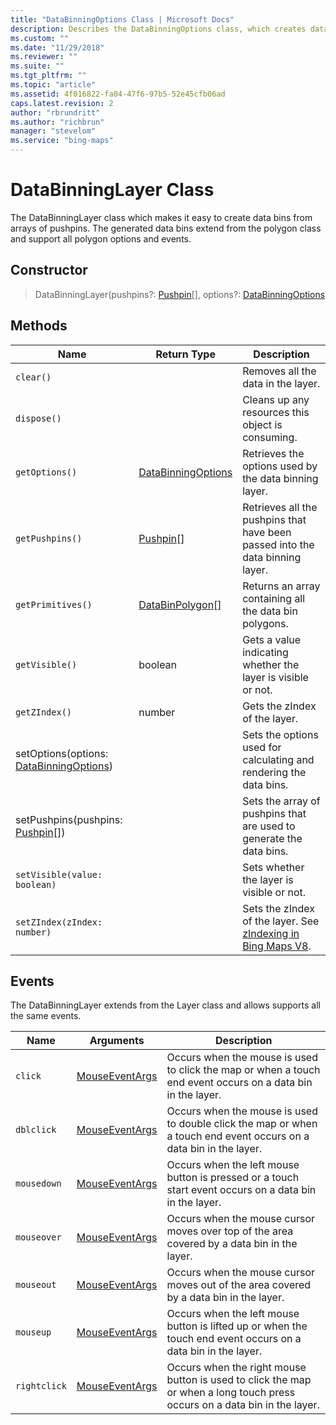 ```yaml
---
title: "DataBinningOptions Class | Microsoft Docs"
description: Describes the DataBinningOptions class, which creates data bins from arrays, and provides a description for its constructor, methods, and events.
ms.custom: ""
ms.date: "11/29/2018"
ms.reviewer: ""
ms.suite: ""
ms.tgt_pltfrm: ""
ms.topic: "article"
ms.assetid: 4f016822-fa04-47f6-97b5-52e45cfb06ad
caps.latest.revision: 2
author: "rbrundritt"
ms.author: "richbrun"
manager: "stevelom"
ms.service: "bing-maps"
---
```


# DataBinningLayer Class

The DataBinningLayer class which makes it easy to create data bins from arrays of pushpins. The generated data bins extend from the polygon class and support all polygon options and events.

## Constructor

> DataBinningLayer(pushpins?: [Pushpin](../../map-control-api/pushpin-class.md)\[\], options?: [DataBinningOptions](databinningoptions-object.md)

## Methods

| Name                                     | Return Type         | Description                                                                   |
|------------------------------------------|---------------------|-------------------------------------------------------------------------------|
| `clear()`                                  |                     | Removes all the data in the layer.                                            |
| `dispose()`                                |                     | Cleans up any resources this object is consuming.                             |
| `getOptions()`                             | [DataBinningOptions](databinningoptions-object.md) | Retrieves the options used by the data binning layer.                         |
| `getPushpins()`                            | [Pushpin](../../map-control-api/pushpin-class.md)\[\]         | Retrieves all the pushpins that have been passed into the data binning layer. |
| `getPrimitives()`                          | [DataBinPolygon](databinpolygon-class.md)\[\]  | Returns an array containing all the data bin polygons.                        |
| `getVisible()`                             | boolean             | Gets a value indicating whether the layer is visible or not.                  |
| `getZIndex()`                              | number              | Gets the zIndex of the layer.                                                 |
| setOptions(options: [DataBinningOptions](databinningOptions-object.md)) |                     | Sets the options used for calculating and rendering the data bins.            |
| setPushpins(pushpins: [Pushpin](../../map-control-api/pushpin-class.md)\[\])       |                     | Sets the array of pushpins that are used to generate the data bins.           |
| `setVisible(value: boolean)`               |                     | Sets whether the layer is visible or not.                                     |
| `setZIndex(zIndex: number)`                |                     | Sets the zIndex of the layer. See [zIndexing in Bing Maps V8](../../articles/zindexing-in-bing-maps-v8.md).                                                 |

## Events

The DataBinningLayer extends from the Layer class and allows supports all the same events.

| Name       | Arguments           | Description                                                                                                               |
|------------|---------------------|---------------------------------------------------------------------------------------------------------------------------|
| `click`      | [MouseEventArgs](../../map-control-api/mouseeventargs-object.md) | Occurs when the mouse is used to click the map or when a touch end event occurs on a data bin in the layer.               |
| `dblclick`   | [MouseEventArgs](../../map-control-api/mouseeventargs-object.md) | Occurs when the mouse is used to double click the map or when a touch end event occurs on a data bin in the layer.        |
| `mousedown`  | [MouseEventArgs](../../map-control-api/mouseeventargs-object.md) | Occurs when the left mouse button is pressed or a touch start event occurs on a data bin in the layer.                    |
| `mouseover`  | [MouseEventArgs](../../map-control-api/mouseeventargs-object.md) | Occurs when the mouse cursor moves over top of the area covered by a data bin in the layer.                               |
| `mouseout`   | [MouseEventArgs](../../map-control-api/mouseeventargs-object.md) | Occurs when the mouse cursor moves out of the area covered by a data bin in the layer.                                    |
| `mouseup`    | [MouseEventArgs](../../map-control-api/mouseeventargs-object.md) | Occurs when the left mouse button is lifted up or when the touch end event occurs on a data bin in the layer.             |
| `rightclick` | [MouseEventArgs](../../map-control-api/mouseeventargs-object.md) | Occurs when the right mouse button is used to click the map or when a long touch press occurs on a data bin in the layer. |